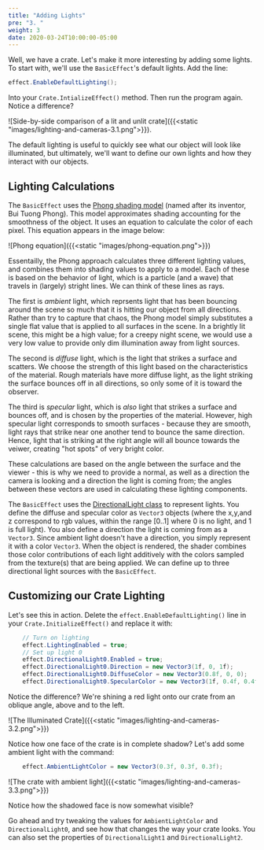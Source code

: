 ```yaml
---
title: "Adding Lights"
pre: "3. "
weight: 3
date: 2020-03-24T10:00:00-05:00
---
```


Well, we have a crate.  Let's make it more interesting by adding some lights.  To start with, we'll use the `BasicEffect`'s default lights.  Add the line:

```csharp
effect.EnableDefaultLighting();
``` 

Into your `Crate.IntializeEffect()` method.  Then run the program again.  Notice a difference?

![Side-by-side comparison of a lit and unlit crate]({{<static "images/lighting-and-cameras-3.1.png">}}).

The default lighting is useful to quickly see what our object will look like illuminated, but ultimately, we'll want to define our own lights and how they interact with our objects.

## Lighting Calculations

The `BasicEffect` uses the [Phong shading model](https://en.wikipedia.org/wiki/Phong_shading) (named after its inventor, Bui Tuong Phong).  This model approximates shading accounting for the smoothness of the object.  It uses an equation to calculate the color of each pixel.  This equation appears in the image below:

![Phong equation]({{<static "images/phong-equation.png">}})

Essentailly, the Phong approach calculates three different lighting values, and combines them into shading values to apply to a model.  Each of these is based on the behavior of light, which is a particle (and a wave) that travels in (largely) stright lines.  We can think of these lines as rays.

The first is _ambient_ light, which reprsents light that has been bouncing around the scene so much that it is hitting our object from all directions.  Rather than try to capture that chaos, the Phong model simply substitutes a single flat value that is applied to all surfaces in the scene.  In a brightly lit scene, this might be a high value; for a creepy night scene, we would use a very low value to provide only dim illumination away from light sources.

The second is _diffuse_ light, which is the light that strikes a surface and scatters.  We choose the strength of this light based on the characteristics of the material.  Rough materials have more diffuse light, as the light striking the surface bounces off in all directions, so only some of it is toward the observer.

The third is _specular_ light, which is _also_ light that strikes a surface and bounces off, and is chosen by the properties of the material.  However, high specular light corresponds to smooth surfaces - because they are smooth, light rays that strike near one another tend to bounce the same direction.  Hence, light that is striking at the right angle will all bounce towards the veiwer, creating "hot spots" of very bright color.

These calculations are based on the angle between the surface and the viewer - this is why we need to provide a normal, as well as a direction the camera is looking and a direction the light is coming from; the angles between these vectors are used in calculating these lighting components.

The `BasicEffect` uses the [DirectionalLight class](https://www.monogame.net/documentation/?page=T_Microsoft_Xna_Framework_Graphics_DirectionalLight) to represent lights.  You define the diffuse and specular color as `Vector3` objects (where the x,y,and z correspond to rgb values, within the range [0..1] where 0 is no light, and 1 is full light).  You also define a direction the light is coming from as a `Vector3`.  Since ambient light doesn't have a direction, you simply represent it with a color `Vector3`.  When the object is rendered, the shader combines those color contributions of each light additively with the colors sampled from the texture(s) that are being applied.  We can define up to three directional light sources with the `BasicEffect`.

## Customizing our Crate Lighting 

Let's see this in action.  Delete the `effect.EnableDefaultLighting()` line in your `Crate.InitializeEffect()` and replace it with:

```csharp
    // Turn on lighting
    effect.LightingEnabled = true;
    // Set up light 0
    effect.DirectionalLight0.Enabled = true;
    effect.DirectionalLight0.Direction = new Vector3(1f, 0, 1f);
    effect.DirectionalLight0.DiffuseColor = new Vector3(0.8f, 0, 0);
    effect.DirectionalLight0.SpecularColor = new Vector3(1f, 0.4f, 0.4f);
```

Notice the difference?  We're shining a red light onto our crate from an oblique angle, above and to the left.

![The Illuminated Crate]({{<static "images/lighting-and-cameras-3.2.png">}})

Notice how one face of the crate is in complete shadow?  Let's add some ambient light with the command:

```csharp
    effect.AmbientLightColor = new Vector3(0.3f, 0.3f, 0.3f);
```

![The crate with ambient light]({{<static "images/lighting-and-cameras-3.3.png">}})

Notice how the shadowed face is now somewhat visible?

Go ahead and try tweaking the values for `AmbientLightColor` and `DirectionalLight0`, and see how that changes the way your crate looks.  You can also set the properties of `DirectionalLight1` and `DirectionalLight2`.

